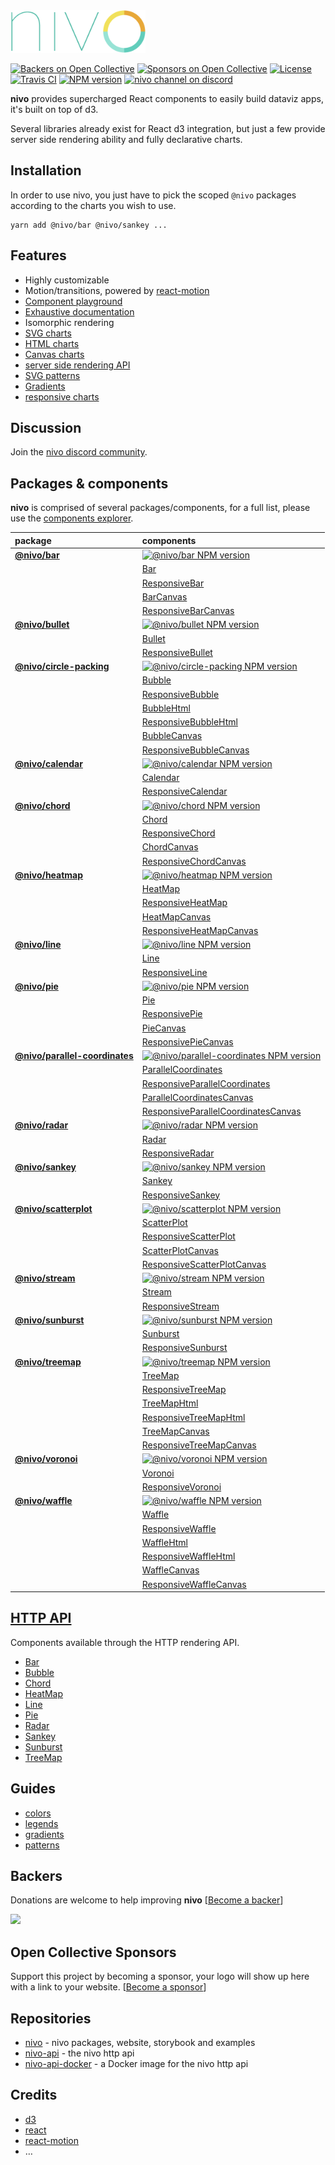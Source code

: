 <img alt="nivo" src="https://raw.githubusercontent.com/plouc/nivo/master/nivo.png" width="216" height="68"/>

[![Backers on Open Collective](https://opencollective.com/nivo/backers/badge.svg?style=flat-square)](#backers)
[![Sponsors on Open Collective](https://opencollective.com/nivo/sponsors/badge.svg?style=flat-square)](#sponsors)
[![License][license-image]][license-url]
[![Travis CI][travis-image]][travis-url]
[![NPM version][npm-image]][npm-url]
[![nivo channel on discord](https://img.shields.io/badge/discord-nivo-61dafb.svg?style=flat-square)](https://discord.gg/n7Ft74f)

**nivo** provides supercharged React components to easily build dataviz apps,
it's built on top of d3.

Several libraries already exist for React d3 integration,
but just a few provide server side rendering ability and fully declarative charts.

## Installation

In order to use nivo, you just have to pick the scoped `@nivo` packages according to the charts you wish to use.

```
yarn add @nivo/bar @nivo/sankey ...
```

## Features

-   Highly customizable
-   Motion/transitions, powered by [react-motion](https://github.com/chenglou/react-motion)
-   [Component playground](http://nivo.rocks)
-   [Exhaustive documentation](http://nivo.rocks)
-   Isomorphic rendering
-   [SVG charts](http://nivo.rocks/components?filter=svg)
-   [HTML charts](http://nivo.rocks/components?filter=html)
-   [Canvas charts](http://nivo.rocks/components?filter=canvas)
-   [server side rendering API](https://github.com/plouc/nivo-api)
-   [SVG patterns](http://nivo.rocks/guides/patterns)
-   [Gradients](http://nivo.rocks/guides/gradients)
-   [responsive charts](http://nivo.rocks/components?q=responsive)

## Discussion

Join the [nivo discord community](https://discord.gg/n7Ft74f).

## Packages & components

**nivo** is comprised of several packages/components, for a full list,
please use the [components explorer](http://nivo.rocks/components).

| package                                                                                                   | components                                                                                                                                                                           |
| :-------------------------------------------------------------------------------------------------------- | :----------------------------------------------------------------------------------------------------------------------------------------------------------------------------------- |
| [**@nivo/bar**](https://github.com/plouc/nivo/tree/master/packages/bar)                                   | [![@nivo/bar NPM version](https://img.shields.io/npm/v/@nivo/bar.svg?style=flat-square)](https://www.npmjs.com/package/@nivo/bar)                                                    |
|                                                                                                           | [Bar](http://nivo.rocks/bar)                                                                                                                                                         |
|                                                                                                           | [ResponsiveBar](http://nivo.rocks/bar)                                                                                                                                               |
|                                                                                                           | [BarCanvas](http://nivo.rocks/bar/canvas)                                                                                                                                            |
|                                                                                                           | [ResponsiveBarCanvas](http://nivo.rocks/bar/canvas)                                                                                                                                  |
| [**@nivo/bullet**](https://github.com/plouc/nivo/tree/master/packages/bullet)                             | [![@nivo/bullet NPM version](https://img.shields.io/npm/v/@nivo/bullet.svg?style=flat-square)](https://www.npmjs.com/package/@nivo/bullet)                                           |
|                                                                                                           | [Bullet](http://nivo.rocks/bullet)                                                                                                                                                   |
|                                                                                                           | [ResponsiveBullet](http://nivo.rocks/bullet)                                                                                                                                         |
| [**@nivo/circle-packing**](https://github.com/plouc/nivo/tree/master/packages/circle-packing)             | [![@nivo/circle-packing NPM version](https://img.shields.io/npm/v/@nivo/circle-packing.svg?style=flat-square)](https://www.npmjs.com/package/@nivo/circle-packing)                   |
|                                                                                                           | [Bubble](http://nivo.rocks/bubble)                                                                                                                                                   |
|                                                                                                           | [ResponsiveBubble](http://nivo.rocks/bubble)                                                                                                                                         |
|                                                                                                           | [BubbleHtml](http://nivo.rocks/bubble/html)                                                                                                                                          |
|                                                                                                           | [ResponsiveBubbleHtml](http://nivo.rocks/bubble/html)                                                                                                                                |
|                                                                                                           | [BubbleCanvas](http://nivo.rocks/bubble/canvas)                                                                                                                                      |
|                                                                                                           | [ResponsiveBubbleCanvas](http://nivo.rocks/bubble/canvas)                                                                                                                            |
| [**@nivo/calendar**](https://github.com/plouc/nivo/tree/master/packages/calendar)                         | [![@nivo/calendar NPM version](https://img.shields.io/npm/v/@nivo/calendar.svg?style=flat-square)](https://www.npmjs.com/package/@nivo/calendar)                                     |
|                                                                                                           | [Calendar](http://nivo.rocks/calendar)                                                                                                                                               |
|                                                                                                           | [ResponsiveCalendar](http://nivo.rocks/calendar)                                                                                                                                     |
| [**@nivo/chord**](https://github.com/plouc/nivo/tree/master/packages/chord)                               | [![@nivo/chord NPM version](https://img.shields.io/npm/v/@nivo/chord.svg?style=flat-square)](https://www.npmjs.com/package/@nivo/chord)                                              |
|                                                                                                           | [Chord](http://nivo.rocks/chord)                                                                                                                                                     |
|                                                                                                           | [ResponsiveChord](http://nivo.rocks/chord)                                                                                                                                           |
|                                                                                                           | [ChordCanvas](http://nivo.rocks/chord/canvas)                                                                                                                                        |
|                                                                                                           | [ResponsiveChordCanvas](http://nivo.rocks/chord/canvas)                                                                                                                              |
| [**@nivo/heatmap**](https://github.com/plouc/nivo/tree/master/packages/heatmap)                           | [![@nivo/heatmap NPM version](https://img.shields.io/npm/v/@nivo/heatmap.svg?style=flat-square)](https://www.npmjs.com/package/@nivo/heatmap)                                        |
|                                                                                                           | [HeatMap](http://nivo.rocks/heatmap)                                                                                                                                                 |
|                                                                                                           | [ResponsiveHeatMap](http://nivo.rocks/heatmap)                                                                                                                                       |
|                                                                                                           | [HeatMapCanvas](http://nivo.rocks/heatmap/canvas)                                                                                                                                    |
|                                                                                                           | [ResponsiveHeatMapCanvas](http://nivo.rocks/heatmap/canvas)                                                                                                                          |
| [**@nivo/line**](https://github.com/plouc/nivo/tree/master/packages/line)                                 | [![@nivo/line NPM version](https://img.shields.io/npm/v/@nivo/line.svg?style=flat-square)](https://www.npmjs.com/package/@nivo/line)                                                 |
|                                                                                                           | [Line](http://nivo.rocks/line)                                                                                                                                                       |
|                                                                                                           | [ResponsiveLine](http://nivo.rocks/line)                                                                                                                                             |
| [**@nivo/pie**](https://github.com/plouc/nivo/tree/master/packages/pie)                                   | [![@nivo/pie NPM version](https://img.shields.io/npm/v/@nivo/pie.svg?style=flat-square)](https://www.npmjs.com/package/@nivo/pie)                                                    |
|                                                                                                           | [Pie](http://nivo.rocks/pie)                                                                                                                                                         |
|                                                                                                           | [ResponsivePie](http://nivo.rocks/pie)                                                                                                                                               |
|                                                                                                           | [PieCanvas](http://nivo.rocks/pie/canvas)                                                                                                                                            |
|                                                                                                           | [ResponsivePieCanvas](http://nivo.rocks/pie/canvas)                                                                                                                                  |
| [**@nivo/parallel-coordinates**](https://github.com/plouc/nivo/tree/master/packages/parallel-coordinates) | [![@nivo/parallel-coordinates NPM version](https://img.shields.io/npm/v/@nivo/parallel-coordinates.svg?style=flat-square)](https://www.npmjs.com/package/@nivo/parallel-coordinates) |
|                                                                                                           | [ParallelCoordinates](http://nivo.rocks/parallel-coordinates)                                                                                                                        |
|                                                                                                           | [ResponsiveParallelCoordinates](http://nivo.rocks/parallel-coordinates)                                                                                                              |
|                                                                                                           | [ParallelCoordinatesCanvas](http://nivo.rocks/parallel-coordinates/canvas)                                                                                                           |
|                                                                                                           | [ResponsiveParallelCoordinatesCanvas](http://nivo.rocks/parallel-coordinates/canvas)                                                                                                 |
| [**@nivo/radar**](https://github.com/plouc/nivo/tree/master/packages/radar)                               | [![@nivo/radar NPM version](https://img.shields.io/npm/v/@nivo/radar.svg?style=flat-square)](https://www.npmjs.com/package/@nivo/radar)                                              |
|                                                                                                           | [Radar](http://nivo.rocks/radar)                                                                                                                                                     |
|                                                                                                           | [ResponsiveRadar](http://nivo.rocks/radar)                                                                                                                                           |
| [**@nivo/sankey**](https://github.com/plouc/nivo/tree/master/packages/sankey)                             | [![@nivo/sankey NPM version](https://img.shields.io/npm/v/@nivo/sankey.svg?style=flat-square)](https://www.npmjs.com/package/@nivo/sankey)                                           |
|                                                                                                           | [Sankey](http://nivo.rocks/sankey)                                                                                                                                                   |
|                                                                                                           | [ResponsiveSankey](http://nivo.rocks/sankey)                                                                                                                                         |
| [**@nivo/scatterplot**](https://github.com/plouc/nivo/tree/master/packages/scatterplot)                   | [![@nivo/scatterplot NPM version](https://img.shields.io/npm/v/@nivo/scatterplot.svg?style=flat-square)](https://www.npmjs.com/package/@nivo/scatterplot)                            |
|                                                                                                           | [ScatterPlot](http://nivo.rocks/scatterplot)                                                                                                                                         |
|                                                                                                           | [ResponsiveScatterPlot](http://nivo.rocks/scatterplot)                                                                                                                               |
|                                                                                                           | [ScatterPlotCanvas](http://nivo.rocks/scatterplot/canvas)                                                                                                                            |
|                                                                                                           | [ResponsiveScatterPlotCanvas](http://nivo.rocks/scatterplot/canvas)                                                                                                                  |
| [**@nivo/stream**](https://github.com/plouc/nivo/tree/master/packages/stream)                             | [![@nivo/stream NPM version](https://img.shields.io/npm/v/@nivo/stream.svg?style=flat-square)](https://www.npmjs.com/package/@nivo/stream)                                           |
|                                                                                                           | [Stream](http://nivo.rocks/stream)                                                                                                                                                   |
|                                                                                                           | [ResponsiveStream](http://nivo.rocks/stream)                                                                                                                                         |
| [**@nivo/sunburst**](https://github.com/plouc/nivo/tree/master/packages/sunburst)                         | [![@nivo/sunburst NPM version](https://img.shields.io/npm/v/@nivo/sunburst.svg?style=flat-square)](https://www.npmjs.com/package/@nivo/sunburst)                                     |
|                                                                                                           | [Sunburst](http://nivo.rocks/sunburst)                                                                                                                                               |
|                                                                                                           | [ResponsiveSunburst](http://nivo.rocks/sunburst)                                                                                                                                     |
| [**@nivo/treemap**](https://github.com/plouc/nivo/tree/master/packages/treemap)                           | [![@nivo/treemap NPM version](https://img.shields.io/npm/v/@nivo/treemap.svg?style=flat-square)](https://www.npmjs.com/package/@nivo/treemap)                                        |
|                                                                                                           | [TreeMap](http://nivo.rocks/treemap)                                                                                                                                                 |
|                                                                                                           | [ResponsiveTreeMap](http://nivo.rocks/treemap)                                                                                                                                       |
|                                                                                                           | [TreeMapHtml](http://nivo.rocks/treemap/html)                                                                                                                                        |
|                                                                                                           | [ResponsiveTreeMapHtml](http://nivo.rocks/treemap/html)                                                                                                                              |
|                                                                                                           | [TreeMapCanvas](http://nivo.rocks/treemap/canvas)                                                                                                                                    |
|                                                                                                           | [ResponsiveTreeMapCanvas](http://nivo.rocks/treemap/canvas)                                                                                                                          |
| [**@nivo/voronoi**](https://github.com/plouc/nivo/tree/master/packages/voronoi)                           | [![@nivo/voronoi NPM version](https://img.shields.io/npm/v/@nivo/voronoi.svg?style=flat-square)](https://www.npmjs.com/package/@nivo/voronoi)                                        |
|                                                                                                           | [Voronoi](http://nivo.rocks/voronoi)                                                                                                                                                 |
|                                                                                                           | [ResponsiveVoronoi](http://nivo.rocks/voronoi)                                                                                                                                       |
| [**@nivo/waffle**](https://github.com/plouc/nivo/tree/master/packages/waffle)                             | [![@nivo/waffle NPM version](https://img.shields.io/npm/v/@nivo/waffle.svg?style=flat-square)](https://www.npmjs.com/package/@nivo/waffle)                                           |
|                                                                                                           | [Waffle](http://nivo.rocks/waffle)                                                                                                                                                   |
|                                                                                                           | [ResponsiveWaffle](http://nivo.rocks/waffle)                                                                                                                                         |
|                                                                                                           | [WaffleHtml](http://nivo.rocks/waffle/html)                                                                                                                                          |
|                                                                                                           | [ResponsiveWaffleHtml](http://nivo.rocks/waffle/html)                                                                                                                                |
|                                                                                                           | [WaffleCanvas](http://nivo.rocks/waffle/canvas)                                                                                                                                      |
|                                                                                                           | [ResponsiveWaffleCanvas](http://nivo.rocks/waffle/canvas)                                                                                                                            |

## [HTTP API](https://github.com/plouc/nivo-api)

Components available through the HTTP rendering API.

-   [Bar](https://nivo-api.herokuapp.com/samples/bar.svg)
-   [Bubble](https://nivo-api.herokuapp.com/samples/bubble.svg)
-   [Chord](https://nivo-api.herokuapp.com/samples/chord.svg)
-   [HeatMap](https://nivo-api.herokuapp.com/samples/heatmap.svg)
-   [Line](https://nivo-api.herokuapp.com/samples/line.svg)
-   [Pie](https://nivo-api.herokuapp.com/samples/pie.svg)
-   [Radar](https://nivo-api.herokuapp.com/samples/radar.svg)
-   [Sankey](https://nivo-api.herokuapp.com/samples/sankey.svg)
-   [Sunburst](https://nivo-api.herokuapp.com/samples/sunburst.svg)
-   [TreeMap](https://nivo-api.herokuapp.com/samples/treemap.svg)

## Guides

-   [colors](http://nivo.rocks/guides/colors)
-   [legends](http://nivo.rocks/guides/legends)
-   [gradients](http://nivo.rocks/guides/gradients)
-   [patterns](http://nivo.rocks/guides/patterns)

## Backers

Donations are welcome to help improving **nivo** [[Become a backer](https://opencollective.com/nivo#backer)]

<a href="https://opencollective.com/nivo#backers" target="_blank"><img src="https://opencollective.com/nivo/backers.svg?width=890"></a>

## Open Collective Sponsors

Support this project by becoming a sponsor,
your logo will show up here with a link to your website. [[Become a sponsor](https://opencollective.com/nivo#sponsor)]

## Repositories

-   [nivo](https://github.com/plouc/nivo) - nivo packages, website, storybook and examples
-   [nivo-api](https://github.com/plouc/nivo-api) - the nivo http api
-   [nivo-api-docker](https://github.com/plouc/nivo-api-docker) - a Docker image for the nivo http api

## Credits

-   [d3](https://d3js.org/)
-   [react](https://facebook.github.io/react/)
-   [react-motion](https://github.com/chenglou/react-motion)
-   …

[license-image]: https://img.shields.io/github/license/plouc/nivo.svg?style=flat-square
[license-url]: https://github.com/plouc/nivo/blob/master/LICENSE.md
[npm-image]: https://img.shields.io/npm/v/@nivo/core.svg?style=flat-square
[npm-url]: https://www.npmjs.com/~nivo
[travis-image]: https://img.shields.io/travis/plouc/nivo.svg?style=flat-square
[travis-url]: https://travis-ci.org/plouc/nivo
[prettier-image]: https://img.shields.io/badge/styled_with-prettier-ff69b4.svg?style=flat-square
[prettier-url]: https://github.com/prettier/prettier
